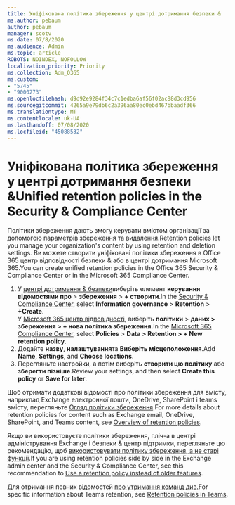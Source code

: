 ```yaml
---
title: Уніфікована політика збереження у центрі дотримання безпеки &
ms.author: pebaum
author: pebaum
manager: scotv
ms.date: 07/8/2020
ms.audience: Admin
ms.topic: article
ROBOTS: NOINDEX, NOFOLLOW
localization_priority: Priority
ms.collection: Adm_O365
ms.custom:
- "5745"
- "9000273"
ms.openlocfilehash: d9d92e9284f34c7c1edba6af56f02ac88d3cd956
ms.sourcegitcommit: 4265a9e79db6c2a396aa80ec0ebd467bbaadf366
ms.translationtype: MT
ms.contentlocale: uk-UA
ms.lasthandoff: 07/08/2020
ms.locfileid: "45088532"
---
```

# <a name="unified-retention-policies-in-the-security--compliance-center"></a><span data-ttu-id="54ac4-102">Уніфікована політика збереження у центрі дотримання безпеки &</span><span class="sxs-lookup"><span data-stu-id="54ac4-102">Unified retention policies in the Security & Compliance Center</span></span>

<span data-ttu-id="54ac4-103">Політики збереження дають змогу керувати вмістом організації за допомогою параметрів збереження та видалення.</span><span class="sxs-lookup"><span data-stu-id="54ac4-103">Retention policies let you manage your organization's content by using retention and deletion settings.</span></span> <span data-ttu-id="54ac4-104">Ви можете створити уніфіковані політики збереження в Office 365 центр відповідності безпеки & або в центрі дотримання Microsoft 365.</span><span class="sxs-lookup"><span data-stu-id="54ac4-104">You can create unified retention policies in the Office 365 Security & Compliance Center or in the Microsoft 365 Compliance Center.</span></span> 

1. <span data-ttu-id="54ac4-105">У [центрі дотримання & безпеки](https://go.microsoft.com/fwlink/p/?linkid=2077143)виберіть елемент **керування відомостями про**  >  **збереження**  >  **+ створити**.</span><span class="sxs-lookup"><span data-stu-id="54ac4-105">In the [Security & Compliance Center](https://go.microsoft.com/fwlink/p/?linkid=2077143), select **Information governance** > **Retention** > **+Create**.</span></span> <br/>
    <span data-ttu-id="54ac4-106">У [Microsoft 365 центр відповідності](https://go.microsoft.com/fwlink/p/?linkid=2077149), виберіть **політики**  >  **даних > збереження > + нова політика збереження.**</span><span class="sxs-lookup"><span data-stu-id="54ac4-106">In the [Microsoft 365 Compliance Center](https://go.microsoft.com/fwlink/p/?linkid=2077149), select **Policies** > **Data > Retention > + New retention policy.**</span></span>
2. <span data-ttu-id="54ac4-107">Додайте **назву**, **налаштування**та **Виберіть місцеположення**.</span><span class="sxs-lookup"><span data-stu-id="54ac4-107">Add **Name**, **Settings**, and **Choose locations**.</span></span>
3. <span data-ttu-id="54ac4-108">Перегляньте настройки, а потім виберіть **створити цю політику** або **зберегти пізніше**.</span><span class="sxs-lookup"><span data-stu-id="54ac4-108">Review your settings, and then select **Create this policy** or **Save for later**.</span></span>  
      
<span data-ttu-id="54ac4-109">Щоб отримати додаткові відомості про політики збереження для вмісту, наприклад Exchange електронної пошти, OneDrive, SharePoint і teams вмісту, перегляньте [Огляд політики збереження](https://go.microsoft.com/fwlink/?linkid=2127785).</span><span class="sxs-lookup"><span data-stu-id="54ac4-109">For more details about retention policies for content such as Exchange email, OneDrive, SharePoint, and Teams content, see [Overview of retention policies](https://go.microsoft.com/fwlink/?linkid=2127785).</span></span>  
    
<span data-ttu-id="54ac4-110">Якщо ви використовуєте політики збереження, пліч-а в центрі адміністрування Exchange і безпеки & центр підтримки, перегляньте цю рекомендацію, щоб [використовувати політику збереження, а не старі функції](https://docs.microsoft.com/microsoft-365/compliance/retention-policies?view=o365-worldwide#use-a-retention-policy-instead-of-older-features).</span><span class="sxs-lookup"><span data-stu-id="54ac4-110">If you are using retention policies side by side in the Exchange admin center and the Security & Compliance Center, see this recommendation to [Use a retention policy instead of older features](https://docs.microsoft.com/microsoft-365/compliance/retention-policies?view=o365-worldwide#use-a-retention-policy-instead-of-older-features).</span></span>  
    
<span data-ttu-id="54ac4-111">Для отримання певних відомостей [про утримання команд див.](https://docs.microsoft.com/microsoftteams/retention-policies)</span><span class="sxs-lookup"><span data-stu-id="54ac4-111">For specific information about Teams retention, see [Retention policies in Teams](https://docs.microsoft.com/microsoftteams/retention-policies).</span></span>
